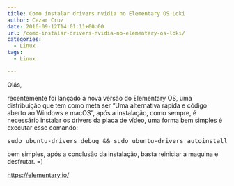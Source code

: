 ```yaml
---
title: Como instalar drivers nvidia no Elementary OS Loki
author: Cezar Cruz
date: 2016-09-12T14:01:11+00:00
url: /como-instalar-drivers-nvidia-no-elementary-os-loki/
categories:
  - Linux
tags:
  - Linux

---
```

Olás,

recentemente foi lançado a nova versão do Elementary OS, uma distribuição que tem como meta ser &#8220;Uma alternativa rápida e código aberto ao Windows e macOS&#8221;, após a instalação, como sempre, é necessário instalar os drivers da placa de vídeo, uma forma bem simples é executar esse comando:

<pre class="lang:sh decode:true ">sudo ubuntu-drivers debug && sudo ubuntu-drivers autoinstall</pre>

bem simples, após a conclusão da instalação, basta reiniciar a maquina e desfrutar. =)

<https://elementary.io/>
